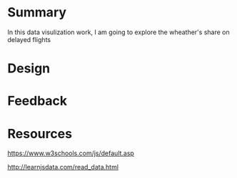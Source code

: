 # Summary
In this data visulization work, I am going to explore the wheather's share on delayed flights

# Design


# Feedback


# Resources
https://www.w3schools.com/js/default.asp

http://learnjsdata.com/read_data.html
